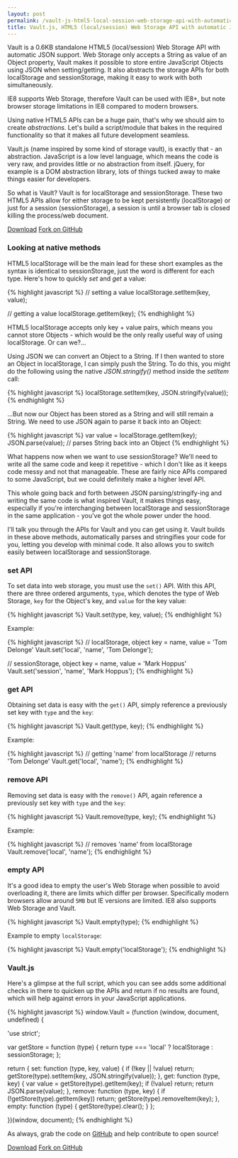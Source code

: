 ```yaml
---
layout: post
permalink: /vault-js-html5-local-session-web-storage-api-with-automatic-json-support
title: Vault.js, HTML5 (local/session) Web Storage API with automatic JSON support
---
```


Vault is a 0.6KB standalone HTML5 (local/session) Web Storage API with automatic JSON support. Web Storage only accepts a String as value of an Object property, Vault makes it possible to store entire JavaScript Objects using JSON when setting/getting. It also abstracts the storage APIs for both localStorage and sessionStorage, making it easy to work with both simultaneously.

IE8 supports Web Storage, therefore Vault can be used with IE8+, but note browser storage limitations in IE8 compared to modern browsers.

Using native HTML5 APIs can be a huge pain, that's why we should aim to create _abstractions_. Let's build a script/module that bakes in the required functionality so that it makes all future development seamless.

Vault.js (name inspired by some kind of storage vault), is exactly that - an abstraction. JavaScript is a low level language, which means the code is very raw, and provides little or no abstraction from itself. jQuery, for example is a DOM abstraction library, lots of things tucked away to make things easier for developers.

So what is Vault? Vault is for localStorage and sessionStorage. These two HTML5 APIs allow for either storage to be kept persistently (localStorage) or just for a session (sessionStorage), a session is until a browser tab is closed killing the process/web document.

<div class="download-box">
  <a href="//github.com/toddmotto/vault/archive/master.zip" onclick="_gaq.push(['_trackEvent', 'Click', 'Download vault', 'Download vault']);">Download</a>
  <a href="//github.com/toddmotto/vault" onclick="_gaq.push(['_trackEvent', 'Click', 'Fork vault', 'vault Fork']);">Fork on GitHub</a>
</div>

### Looking at native methods

HTML5 localStorage will be the main lead for these short examples as the syntax is identical to sessionStorage, just the word is different for each type. Here's how to quickly _set_ and _get_ a value:

{% highlight javascript %}
// setting a value
localStorage.setItem(key, value);

// getting a value
localStorage.getItem(key);
{% endhighlight %}

HTML5 localStorage accepts only key + value pairs, which means you cannot store Objects - which would be the only really useful way of using localStorage. Or can we?...

Using JSON we can convert an Object to a String. If I then wanted to store an Object in localStorage, I can simply push the String. To do this, you might do the following using the native _JSON.stringify()_ method inside the _setItem_ call:

{% highlight javascript %}
localStorage.setItem(key, JSON.stringify(value));
{% endhighlight %}

...But now our Object has been stored as a String and will still remain a String. We need to use JSON again to parse it back into an Object:

{% highlight javascript %}
var value = localStorage.getItem(key);
JSON.parse(value); // parses String back into an Object
{% endhighlight %}

What happens now when we want to use sessionStorage? We'll need to write all the same code and keep it repetitive - which I don't like as it keeps code messy and not that manageable. These are fairly nice APIs compared to some JavaScript, but we could definitely make a higher level API.

This whole going back and forth between JSON parsing/stringify-ing and writing the same code is what inspired Vault, it makes things easy, especially if you're interchanging between localStorage and sessionStorage in the same application - you've got the whole power under the hood.

I'll talk you through the APIs for Vault and you can get using it. Vault builds in these above methods, automatically parses and stringifies your code for you, letting you develop with minimal code. It also allows you to switch easily between localStorage and sessionStorage.

### set API
To set data into web storage, you must use the `set()` API. With this API, there are three ordered arguments, `type`, which denotes the type of Web Storage, `key` for the Object's key, and `value` for the key value:

{% highlight javascript %}
Vault.set(type, key, value);
{% endhighlight %}

Example:

{% highlight javascript %}
// localStorage, object key = name, value = 'Tom Delonge'
Vault.set('local', 'name', 'Tom Delonge');

// sessionStorage, object key = name, value = 'Mark Hoppus'
Vault.set('session', 'name', 'Mark Hoppus');
{% endhighlight %}

### get API
Obtaining set data is easy with the `get()` API, simply reference a previously set key with `type` and the `key`:

{% highlight javascript %}
Vault.get(type, key);
{% endhighlight %}

Example:

{% highlight javascript %}
// getting 'name' from localStorage
// returns 'Tom Delonge'
Vault.get('local', 'name');
{% endhighlight %}

### remove API
Removing set data is easy with the `remove()` API, again reference a previously set key with `type` and the `key`:

{% highlight javascript %}
Vault.remove(type, key);
{% endhighlight %}

Example:

{% highlight javascript %}
// removes 'name' from localStorage
Vault.remove('local', 'name');
{% endhighlight %}

### empty API
It's a good idea to empty the user's Web Storage when possible to avoid overloading it, there are limits which differ per browser. Specifically modern browsers allow around `5MB` but IE versions are limited. IE8 also supports Web Storage and Vault.

{% highlight javascript %}
Vault.empty(type);
{% endhighlight %}

Example to empty `localStorage`:

{% highlight javascript %}
Vault.empty('localStorage');
{% endhighlight %}

### Vault.js
Here's a glimpse at the full script, which you can see adds some additional checks in there to quicken up the APIs and return if no results are found, which will help against errors in your JavaScript applications.

{% highlight javascript %}
window.Vault = (function (window, document, undefined) {

  'use strict';

  var getStore = function (type) {
    return type === 'local' ? localStorage : sessionStorage;
  };

  return {
    set: function (type, key, value) {
      if (!key || !value) return;
      getStore(type).setItem(key, JSON.stringify(value));
    },
    get: function (type, key) {
      var value = getStore(type).getItem(key);
      if (!value) return;
      return JSON.parse(value);
    },
    remove: function (type, key) {
      if (!getStore(type).getItem(key)) return;
      getStore(type).removeItem(key);
    },
    empty: function (type) {
      getStore(type).clear();
    }
  };

})(window, document);
{% endhighlight %}

As always, grab the code on [GitHub](//github.com/toddmotto/vault) and help contribute to open source!

<div class="download-box">
  <a href="//github.com/toddmotto/vault/archive/master.zip" onclick="_gaq.push(['_trackEvent', 'Click', 'Download vault', 'Download vault']);">Download</a>
  <a href="//github.com/toddmotto/vault" onclick="_gaq.push(['_trackEvent', 'Click', 'Fork vault', 'vault Fork']);">Fork on GitHub</a>
</div>

